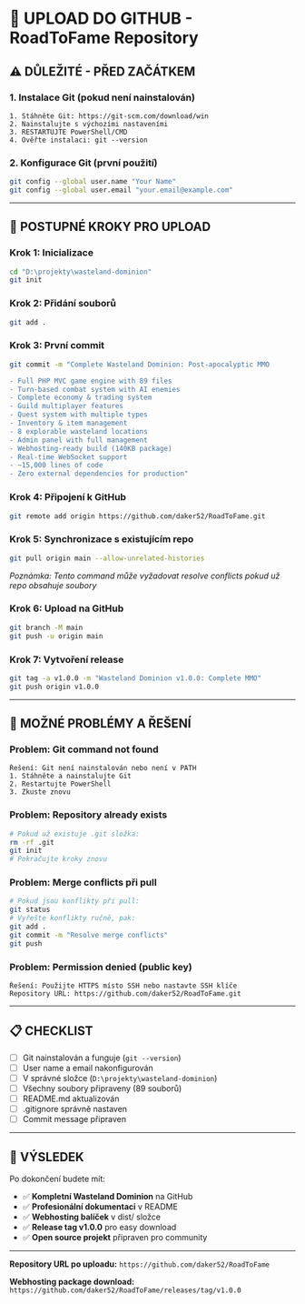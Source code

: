 # 🚀 UPLOAD DO GITHUB - RoadToFame Repository

## ⚠️ DŮLEŽITÉ - PŘED ZAČÁTKEM

### 1. **Instalace Git** (pokud není nainstalován)
```
1. Stáhněte Git: https://git-scm.com/download/win
2. Nainstalujte s výchozími nastaveními
3. RESTARTUJTE PowerShell/CMD
4. Ověřte instalaci: git --version
```

### 2. **Konfigurace Git** (první použití)
```bash
git config --global user.name "Your Name"
git config --global user.email "your.email@example.com"
```

---

## 🎯 POSTUPNÉ KROKY PRO UPLOAD

### **Krok 1: Inicializace**
```bash
cd "D:\projekty\wasteland-dominion"
git init
```

### **Krok 2: Přidání souborů**
```bash
git add .
```

### **Krok 3: První commit**
```bash
git commit -m "Complete Wasteland Dominion: Post-apocalyptic MMO

- Full PHP MVC game engine with 89 files
- Turn-based combat system with AI enemies  
- Complete economy & trading system
- Guild multiplayer features
- Quest system with multiple types
- Inventory & item management
- 8 explorable wasteland locations
- Admin panel with full management
- Webhosting-ready build (140KB package)
- Real-time WebSocket support
- ~15,000 lines of code
- Zero external dependencies for production"
```

### **Krok 4: Připojení k GitHub**
```bash
git remote add origin https://github.com/daker52/RoadToFame.git
```

### **Krok 5: Synchronizace s existujícím repo**
```bash
git pull origin main --allow-unrelated-histories
```
*Poznámka: Tento command může vyžadovat resolve conflicts pokud už repo obsahuje soubory*

### **Krok 6: Upload na GitHub**
```bash
git branch -M main
git push -u origin main
```

### **Krok 7: Vytvoření release**
```bash
git tag -a v1.0.0 -m "Wasteland Dominion v1.0.0: Complete MMO"
git push origin v1.0.0
```

---

## 🔧 MOŽNÉ PROBLÉMY A ŘEŠENÍ

### **Problem: Git command not found**
```
Řešení: Git není nainstalován nebo není v PATH
1. Stáhněte a nainstalujte Git
2. Restartujte PowerShell
3. Zkuste znovu
```

### **Problem: Repository already exists**
```bash
# Pokud už existuje .git složka:
rm -rf .git
git init
# Pokračujte kroky znovu
```

### **Problem: Merge conflicts při pull**
```bash
# Pokud jsou konflikty při pull:
git status
# Vyřešte konflikty ručně, pak:
git add .
git commit -m "Resolve merge conflicts"
git push
```

### **Problem: Permission denied (public key)**
```
Řešení: Použijte HTTPS místo SSH nebo nastavte SSH klíče
Repository URL: https://github.com/daker52/RoadToFame.git
```

---

## 📋 CHECKLIST

- [ ] Git nainstalován a funguje (`git --version`)
- [ ] User name a email nakonfigurován
- [ ] V správné složce (`D:\projekty\wasteland-dominion`)
- [ ] Všechny soubory připraveny (89 souborů)
- [ ] README.md aktualizován
- [ ] .gitignore správně nastaven
- [ ] Commit message připraven

---

## 🎊 VÝSLEDEK

Po dokončení budete mít:
- ✅ **Kompletní Wasteland Dominion** na GitHub
- ✅ **Profesionální dokumentaci** v README
- ✅ **Webhosting balíček** v dist/ složce
- ✅ **Release tag v1.0.0** pro easy download
- ✅ **Open source projekt** připraven pro community

---

**Repository URL po uploadu:**
`https://github.com/daker52/RoadToFame`

**Webhosting package download:**
`https://github.com/daker52/RoadToFame/releases/tag/v1.0.0`